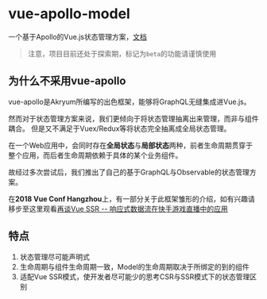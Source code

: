 # vue-apollo-model
一个基于Apollo的Vue.js状态管理方案，[文档](http://skyline0705.github.io/vue-apollo-model/)

> 注意，项目目前还处于探索期，标记为`beta`的功能请谨慎使用

## 为什么不采用vue-apollo
vue-apollo是Akryum所编写的出色框架，能够将GraphQL无缝集成进Vue.js。

然而对于状态管理方案来说，我们更倾向于将状态管理抽离出来管理，而非与组件耦合。
但是又不满足于Vuex/Redux等将状态完全抽离成全局状态管理。

在一个Web应用中，会同时存在**全局状态**与**局部状态**两种，前者生命周期贯穿于整个应用，而后者生命周期依赖于具体的某个业务组件。

故经过多次尝试后，我们推出了自己的基于GraphQL与Observable的状态管理方案。

在**2018 Vue Conf Hangzhou**上，有一部分关于此框架雏形的介绍，如有兴趣请移步至这里观看[再谈Vue SSR -- 响应式数据流在快手游戏直播中的应用](https://www.bilibili.com/video/av37909507/)

## 特点
1. 状态管理尽可能声明式
2. 生命周期与组件生命周期一致，Model的生命周期取决于所绑定的到的组件
3. 适配Vue SSR模式，使开发者尽可能少的思考CSR与SSR模式下的状态管理区别
